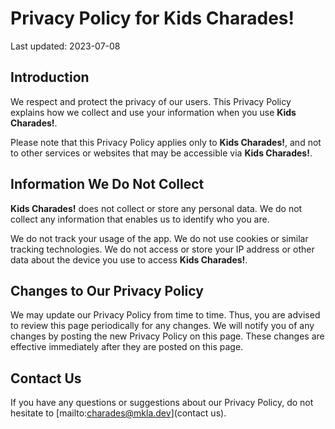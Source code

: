 # Privacy Policy for **Kids Charades!**

Last updated: 2023-07-08

## Introduction

We respect and protect the privacy of our users. This Privacy Policy explains how we collect and use your information when you use **Kids Charades!**.

Please note that this Privacy Policy applies only to **Kids Charades!**, and not to other services or websites that may be accessible via **Kids Charades!**.

## Information We Do Not Collect

**Kids Charades!** does not collect or store any personal data. We do not collect any information that enables us to identify who you are.

We do not track your usage of the app. We do not use cookies or similar tracking technologies. We do not access or store your IP address or other data about the device you use to access **Kids Charades!**.

## Changes to Our Privacy Policy

We may update our Privacy Policy from time to time. Thus, you are advised to review this page periodically for any changes. We will notify you of any changes by posting the new Privacy Policy on this page. These changes are effective immediately after they are posted on this page.

## Contact Us

If you have any questions or suggestions about our Privacy Policy, do not hesitate to [mailto:charades@mkla.dev](contact us).

